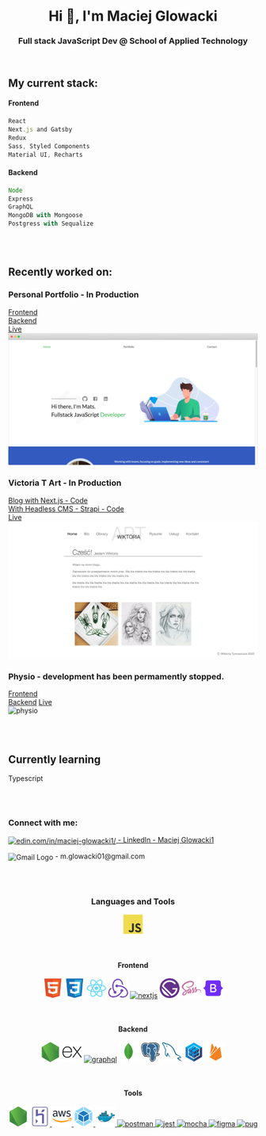 <h1 align="center">Hi 👋, I'm Maciej Glowacki</h1>
<h3 align="center">Full stack JavaScript Dev @ School of Applied Technology</h3>

<br/>

## My current stack:

<h4>Frontend</h4>

```javascript
React
Next.js and Gatsby
Redux
Sass, Styled Components
Material UI, Recharts
```


<h4>Backend</h4>

```javascript
Node
Express
GraphQL
MongoDB with Mongoose
Postgress with Sequalize
```

<br/><br/>

## Recently worked on:

 ### Personal Portfolio - In Production
 [Frontend](https://github.com/MaciejGL/personal_portfolio_frontend)<br/>
 [Backend](https://github.com/MaciejGL/personal_portfolio_backend)<br/>
 [Live](https://maciej-dev.netlify.app/)<br/>
 <img src="https://github.com/MaciejGL/personal_portfolio_frontend/blob/main/assets/portfolio_browser_frame.png" alt="Personal Portfolio" />
 
 ### Victoria T Art - In Production
 [Blog with Next.js - Code](https://github.com/MaciejGL/wika-blog-next)<br/>
 [With Headless CMS - Strapi - Code](https://github.com/MaciejGL/wika_cms)<br/>
 [Live](https://victoria-t-art.com/)<br/>
 <img src="https://github.com/MaciejGL/wika-blog-next/blob/main/wika.png" alt="Blog Nextjs" />
 
 ### Physio - development has been permamently stopped.
 [Frontend](https://github.com/MaciejGL/final-project-frontend) <br /> 
 [Backend](https://github.com/MaciejGL/final-project-backend)
 [Live](https://phys-io.netlify.app/)<br/>
 <img src="https://maciej-dev.com/static/7e0556f59632a2c218bb778be9262385/2cdd79f6e85ec1f88f449388776e667a.jpg" alt="physio" />

<br/><br/>

## Currently learning
Typescript

<br/><br/>

<h3 align="left">Connect with me:</h3>

<p align="left">
<a href="https://linkedin.com/in/maciej-glowacki1/" target="blank"><img align="center" src="https://cdn.jsdelivr.net/npm/simple-icons@3.0.1/icons/linkedin.svg" alt="edin.com/in/maciej-glowacki1/" height="30" width="40" /> - LinkedIn - Maciej Glowacki1</a>
</p>

<p align="left">
<img align="center" src="https://cdn.jsdelivr.net/npm/simple-icons@3.0.1/icons/gmail.svg" alt="Gmail Logo" height="30" width="40" /> - m.glowacki01@gmail.com
</p>
<br/><br/>

<h3 align="center">Languages and Tools</h3>
<p align="center">
<a href="https://developer.mozilla.org/en-US/docs/Web/JavaScript" target="_blank"><img src="https://github.com/devicons/devicon/blob/master/icons/javascript/javascript-original.svg" alt="javascript" width="40" height="40"/></a>
</p></br> 


<h4 align="center" width="100%">Frontend</h4>
<p align="center" width="100%">
<a href="https://www.w3.org/html/" target="_blank"><img src="https://github.com/devicons/devicon/blob/master/icons/html5/html5-original.svg" alt="html5" width="40" height="40"/></a>
<a href="https://www.w3schools.com/css/" target="_blank"><img src="https://github.com/devicons/devicon/blob/master/icons/css3/css3-original.svg" alt="css3" width="40" height="40"/></a>
<a href="https://reactjs.org/" target="_blank"><img src="https://github.com/devicons/devicon/blob/master/icons/react/react-original.svg" alt="react" width="40" height="40"/></a>
<a href="https://redux.js.org" target="_blank"><img src="https://github.com/devicons/devicon/blob/master/icons/redux/redux-original.svg" alt="redux" width="40" height="40"/></a>
<a href="https://nextjs.org/" target="_blank"><img src="https://cdn.worldvectorlogo.com/logos/nextjs-3.svg" alt="nextjs" width="40" height="40"/></a>
<a href="https://www.gatsbyjs.com/" target="_blank"><img src="https://github.com/devicons/devicon/blob/master/icons/gatsby/gatsby-original.svg" alt="gatsby" width="40" height="40"/></a>
<a href="https://sass-lang.com" target="_blank"><img src="https://github.com/devicons/devicon/blob/master/icons/sass/sass-original.svg" alt="sass" width="40" height="40"/></a>
<a href="https://getbootstrap.com" target="_blank"><img src="https://github.com/devicons/devicon/blob/master/icons/bootstrap/bootstrap-plain.svg" alt="bootstrap" width="40" height="40"/></a>
</p>
</br> 


<h4 align="center" width="100%">Backend</h4>
<p align="center">
<a href="https://nodejs.org" target="_blank"><img src="https://github.com/devicons/devicon/blob/master/icons/nodejs/nodejs-original.svg" alt="nodejs" width="40" height="40"/></a>
<a href="https://expressjs.com" target="_blank"><img src="https://github.com/devicons/devicon/blob/master/icons/express/express-original.svg" alt="express" width="40" height="40"/></a>
<a href="https://graphql.org" target="_blank"><img src="https://www.vectorlogo.zone/logos/graphql/graphql-icon.svg" alt="graphql" width="40" height="40"/></a>
<a href="https://www.mongodb.com/" target="_blank"><img src="https://github.com/devicons/devicon/blob/master/icons/mongodb/mongodb-original.svg" alt="mongodb" width="40" height="40"/></a>
<a href="https://www.postgresql.org" target="_blank"><img src="https://github.com/devicons/devicon/blob/master/icons/postgresql/postgresql-original.svg" alt="postgresql" width="40" height="40"/></a>
 <a href="https://www.mysql.com/" target="_blank"><img src="https://github.com/devicons/devicon/blob/master/icons/mysql/mysql-original.svg" alt="mysql" width="40" height="40"/></a>
  <a href="https://sequelize.org/ target="_blank"><img src="https://github.com/devicons/devicon/blob/master/icons/sequelize/sequelize-original.svg" alt="sequelize" width="40" height="40"/></a>
<a href="https://firebase.google.com/" target="_blank"><img src="https://github.com/devicons/devicon/blob/master/icons/firebase/firebase-plain.svg" alt="firebase" width="40" height="40"/></a>
</p>
</br>


<h4 align="center" width="100%">Tools</h4>
<p align="center"> 
<a href="https://git-scm.com/" target="_blank"><img src="https://github.com/devicons/devicon/blob/master/icons/nodejs/nodejs-original.svg" alt="git" width="40" height="40"/></a> 
<a href="https://heroku.com" target="_blank"> <img src="https://github.com/devicons/devicon/blob/master/icons/heroku/heroku-original.svg" alt="heroku" width="40" height="40"/> </a> 
<a href="https://aws.amazon.com" target="_blank"> 
 <img src="https://github.com/devicons/devicon/blob/master/icons/amazonwebservices/amazonwebservices-original.svg" alt="aws" width="40" height="40"/> 
 </a> 
<a href="https://webpack.js.org" target="_blank"> <img src="https://github.com/devicons/devicon/blob/master/icons/webpack/webpack-original.svg" alt="webpack" width="40" height="40"/> </a>
<a href="https://www.docker.com/" target="_blank"> <img src="https://github.com/devicons/devicon/blob/master/icons/docker/docker-original.svg" alt="docker" width="40" height="40"/> </a> 
<a href="https://postman.com" target="_blank"> <img src="https://www.vectorlogo.zone/logos/getpostman/getpostman-icon.svg" alt="postman" width="40" height="40"/> </a> 
<a href="https://jestjs.io" target="_blank"> <img src="https://www.vectorlogo.zone/logos/jestjsio/jestjsio-icon.svg" alt="jest" width="40" height="40"/> </a>
<a href="https://mochajs.org" target="_blank"> <img src="https://www.vectorlogo.zone/logos/mochajs/mochajs-icon.svg" alt="mocha" width="40" height="40"/> </a> 
<a href="https://www.figma.com/" target="_blank"> <img src="https://www.vectorlogo.zone/logos/figma/figma-icon.svg" alt="figma" width="40" height="40"/> </a> 
<a href="https://pugjs.org" target="_blank"> <img src="https://cdn.worldvectorlogo.com/logos/pug.svg" alt="pug" width="40" height="40"/> </a>
 </p></br> 
 
 


 
 
 
